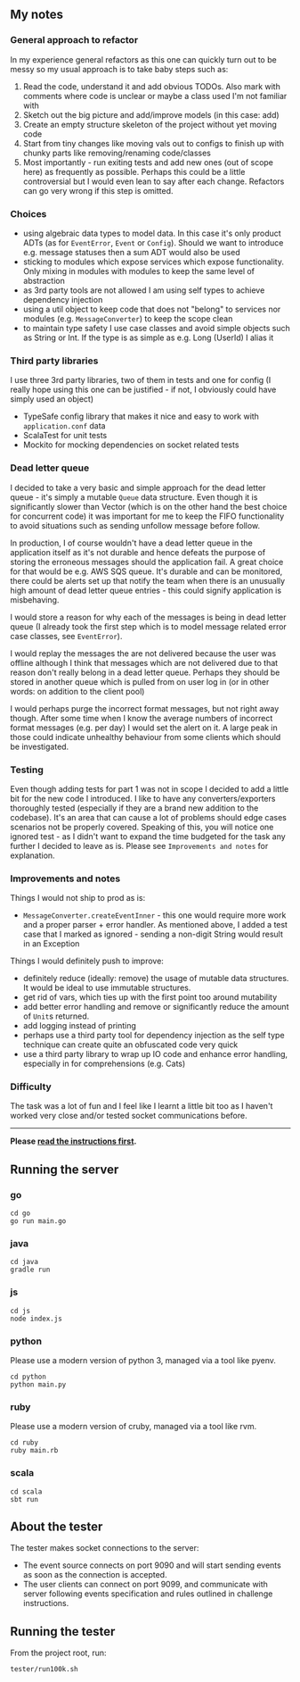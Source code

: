 ## My notes

### General approach to refactor
In my experience general refactors as this one can quickly turn out to be messy so my usual approach is to take baby steps such as:
1. Read the code, understand it and add obvious TODOs. Also mark with comments where code is unclear or maybe a class used I'm not familiar with
2. Sketch out the big picture and add/improve models (in this case: add)
3. Create an empty structure skeleton of the project without yet moving code
4. Start from tiny changes like moving vals out to configs to finish up with chunky parts like removing/renaming code/classes
5. Most importantly - run exiting tests and add new ones (out of scope here) as frequently as possible. Perhaps this could be a little controversial but I would even lean to say after each change. Refactors can go very wrong if this step is omitted.

### Choices
- using algebraic data types to model data. In this case it's only product ADTs (as for `EventError`, `Event` or `Config`). Should we want to introduce e.g. message statuses then a sum ADT would also be used
- sticking to modules which expose services which expose functionality. Only mixing in modules with modules to keep the same level of abstraction
- as 3rd party tools are not allowed I am using self types to achieve dependency injection
- using a util object to keep code that does not "belong" to services nor modules (e.g. `MessageConverter`) to keep the scope clean
- to maintain type safety I use case classes and avoid simple objects such as String or Int. If the type is as simple as e.g. Long (UserId) I alias it

### Third party libraries
I use three 3rd party libraries, two of them in tests and one for config (I really hope using this one can be justified - if not, I obviously could have simply used an object)
- TypeSafe config library that makes it nice and easy to work with `application.conf` data
- ScalaTest for unit tests
- Mockito for mocking dependencies on socket related tests

### Dead letter queue
I decided to take a very basic and simple approach for the dead letter queue - it's simply a mutable `Queue` data structure.
Even though it is significantly slower than Vector (which is on the other hand the best choice for concurrent code) it was important for me to keep the FIFO functionality to avoid situations such as sending unfollow message before follow.

In production, I of course wouldn't have a dead letter queue in the application itself as it's not durable and hence defeats the purpose of storing the erroneous messages should the application fail. A great choice for that would be e.g. AWS SQS queue.
It's durable and can be monitored, there could be alerts set up that notify the team when there is an unusually high amount of dead letter queue entries - this could signify application is misbehaving.

I would store a reason for why each of the messages is being in dead letter queue (I already took the first step which is to model message related error case classes, see `EventError`). 

I would replay the messages the are not delivered because the user was offline although I think that messages which are not delivered due to that reason don't really belong in a dead letter queue. Perhaps they should be stored in another queue which is pulled from on user log in (or in other words: on addition to the client pool)

I would perhaps purge the incorrect format messages, but not right away though. After some time when I know the average numbers of incorrect format messages (e.g. per day) I would set the alert on it. A large peak in those could indicate unhealthy behaviour from some clients which should be investigated. 

### Testing
Even though adding tests for part 1 was not in scope I decided to add a little bit for the new code I introduced. I like to have any converters/exporters thoroughly tested (especially if they are a brand new addition to the codebase). It's an area that can cause a lot of problems should edge cases scenarios not be properly covered. 
Speaking of this, you will notice one ignored test - as I didn't want to expand the time budgeted for the task any further I decided to leave as is. Please see `Improvements and notes` for explanation.

### Improvements and notes
Things I would not ship to prod as is:
- `MessageConverter.createEventInner` - this one would require more work and a proper parser + error handler. As mentioned above, I added a test case that I marked as ignored - sending a non-digit String would result in an Exception

Things I would definitely push to improve:
- definitely reduce (ideally: remove) the usage of mutable data structures. It would be ideal to use immutable structures.
- get rid of vars, which ties up with the first point too around mutability
- add better error handling and remove or significantly reduce the amount of `Unit`s returned.
- add logging instead of printing
- perhaps use a third party tool for dependency injection as the self type technique can create quite an obfuscated code very quick 
- use a third party library to wrap up IO code and enhance error handling, especially in for comprehensions (e.g. Cats)

### Difficulty
The task was a lot of fun and I feel like I learnt a little bit too as I haven't worked very close and/or tested socket communications before.

______________________


**Please [read the instructions first](INSTRUCTIONS.md).**

## Running the server

### go
```
cd go
go run main.go
```

### java
```
cd java
gradle run
```

### js
```
cd js
node index.js
```

### python
Please use a modern version of python 3, managed via a tool like pyenv.
```
cd python
python main.py
```

### ruby
Please use a modern version of cruby, managed via a tool like rvm.
```
cd ruby
ruby main.rb
```

### scala
```
cd scala
sbt run
```

## About the tester

The tester makes socket connections to the server:

- The event source connects on port 9090 and will start sending events as soon as the connection is accepted. 
- The user clients can connect on port 9099,
and communicate with server following events specification and rules outlined in challenge instructions. 

## Running the tester

From the project root, run:

`tester/run100k.sh`
